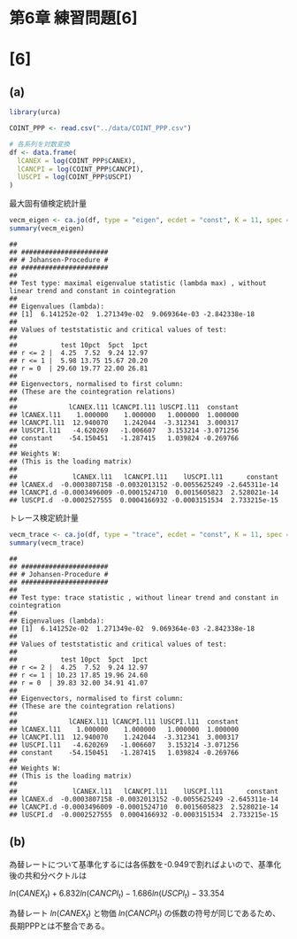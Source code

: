 第6章 練習問題\[6\]
================

# \[6\]

## (a)

``` r
library(urca)

COINT_PPP <- read.csv("../data/COINT_PPP.csv")

# 各系列を対数変換
df <- data.frame(
  lCANEX = log(COINT_PPP$CANEX),
  lCANCPI = log(COINT_PPP$CANCPI),
  lUSCPI = log(COINT_PPP$USCPI)
)
```

最大固有値検定統計量

``` r
vecm_eigen <- ca.jo(df, type = "eigen", ecdet = "const", K = 11, spec = "longrun")
summary(vecm_eigen)
```

    ## 
    ## ###################### 
    ## # Johansen-Procedure # 
    ## ###################### 
    ## 
    ## Test type: maximal eigenvalue statistic (lambda max) , without linear trend and constant in cointegration 
    ## 
    ## Eigenvalues (lambda):
    ## [1]  6.141252e-02  1.271349e-02  9.069364e-03 -2.842338e-18
    ## 
    ## Values of teststatistic and critical values of test:
    ## 
    ##           test 10pct  5pct  1pct
    ## r <= 2 |  4.25  7.52  9.24 12.97
    ## r <= 1 |  5.98 13.75 15.67 20.20
    ## r = 0  | 29.60 19.77 22.00 26.81
    ## 
    ## Eigenvectors, normalised to first column:
    ## (These are the cointegration relations)
    ## 
    ##             lCANEX.l11 lCANCPI.l11 lUSCPI.l11  constant
    ## lCANEX.l11    1.000000    1.000000   1.000000  1.000000
    ## lCANCPI.l11  12.940070    1.242044  -3.312341  3.000317
    ## lUSCPI.l11   -4.620269   -1.006607   3.153214 -3.071256
    ## constant    -54.150451   -1.287415   1.039824 -0.269766
    ## 
    ## Weights W:
    ## (This is the loading matrix)
    ## 
    ##              lCANEX.l11   lCANCPI.l11    lUSCPI.l11      constant
    ## lCANEX.d  -0.0003807158 -0.0032013152 -0.0055625249 -2.645311e-14
    ## lCANCPI.d -0.0003496009 -0.0001524710  0.0015605823  2.528021e-14
    ## lUSCPI.d  -0.0002527555  0.0004166932 -0.0003151534  2.733215e-15

トレース検定統計量

``` r
vecm_trace <- ca.jo(df, type = "trace", ecdet = "const", K = 11, spec = "longrun")
summary(vecm_trace)
```

    ## 
    ## ###################### 
    ## # Johansen-Procedure # 
    ## ###################### 
    ## 
    ## Test type: trace statistic , without linear trend and constant in cointegration 
    ## 
    ## Eigenvalues (lambda):
    ## [1]  6.141252e-02  1.271349e-02  9.069364e-03 -2.842338e-18
    ## 
    ## Values of teststatistic and critical values of test:
    ## 
    ##           test 10pct  5pct  1pct
    ## r <= 2 |  4.25  7.52  9.24 12.97
    ## r <= 1 | 10.23 17.85 19.96 24.60
    ## r = 0  | 39.83 32.00 34.91 41.07
    ## 
    ## Eigenvectors, normalised to first column:
    ## (These are the cointegration relations)
    ## 
    ##             lCANEX.l11 lCANCPI.l11 lUSCPI.l11  constant
    ## lCANEX.l11    1.000000    1.000000   1.000000  1.000000
    ## lCANCPI.l11  12.940070    1.242044  -3.312341  3.000317
    ## lUSCPI.l11   -4.620269   -1.006607   3.153214 -3.071256
    ## constant    -54.150451   -1.287415   1.039824 -0.269766
    ## 
    ## Weights W:
    ## (This is the loading matrix)
    ## 
    ##              lCANEX.l11   lCANCPI.l11    lUSCPI.l11      constant
    ## lCANEX.d  -0.0003807158 -0.0032013152 -0.0055625249 -2.645311e-14
    ## lCANCPI.d -0.0003496009 -0.0001524710  0.0015605823  2.528021e-14
    ## lUSCPI.d  -0.0002527555  0.0004166932 -0.0003151534  2.733215e-15

## (b)

為替レートについて基準化するには各係数を-0.949で割ればよいので、基準化後の共和分ベクトルは

$ln(CANEX_t) + 6.832 ln(CANCPI_t) - 1.686 ln(USCPI_t) - 33.354$

為替レート $ln(CANEX_t)$ と物価 $ln(CANCPI_t)$
の係数の符号が同じであるため、長期PPPとは不整合である。
